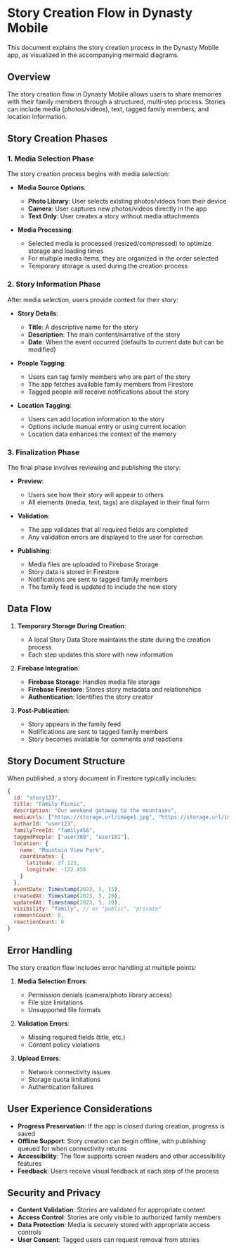 # Story Creation Flow in Dynasty Mobile

This document explains the story creation process in the Dynasty Mobile app, as visualized in the accompanying mermaid diagrams.

## Overview

The story creation flow in Dynasty Mobile allows users to share memories with their family members through a structured, multi-step process. Stories can include media (photos/videos), text, tagged family members, and location information.

## Story Creation Phases

### 1. Media Selection Phase

The story creation process begins with media selection:

- **Media Source Options**:

  - **Photo Library**: User selects existing photos/videos from their device
  - **Camera**: User captures new photos/videos directly in the app
  - **Text Only**: User creates a story without media attachments

- **Media Processing**:
  - Selected media is processed (resized/compressed) to optimize storage and loading times
  - For multiple media items, they are organized in the order selected
  - Temporary storage is used during the creation process

### 2. Story Information Phase

After media selection, users provide context for their story:

- **Story Details**:

  - **Title**: A descriptive name for the story
  - **Description**: The main content/narrative of the story
  - **Date**: When the event occurred (defaults to current date but can be modified)

- **People Tagging**:

  - Users can tag family members who are part of the story
  - The app fetches available family members from Firestore
  - Tagged people will receive notifications about the story

- **Location Tagging**:
  - Users can add location information to the story
  - Options include manual entry or using current location
  - Location data enhances the context of the memory

### 3. Finalization Phase

The final phase involves reviewing and publishing the story:

- **Preview**:

  - Users see how their story will appear to others
  - All elements (media, text, tags) are displayed in their final form

- **Validation**:

  - The app validates that all required fields are completed
  - Any validation errors are displayed to the user for correction

- **Publishing**:
  - Media files are uploaded to Firebase Storage
  - Story data is stored in Firestore
  - Notifications are sent to tagged family members
  - The family feed is updated to include the new story

## Data Flow

1. **Temporary Storage During Creation**:

   - A local Story Data Store maintains the state during the creation process
   - Each step updates this store with new information

2. **Firebase Integration**:

   - **Firebase Storage**: Handles media file storage
   - **Firebase Firestore**: Stores story metadata and relationships
   - **Authentication**: Identifies the story creator

3. **Post-Publication**:
   - Story appears in the family feed
   - Notifications are sent to tagged family members
   - Story becomes available for comments and reactions

## Story Document Structure

When published, a story document in Firestore typically includes:

```javascript
{
  id: "story123",
  title: "Family Picnic",
  description: "Our weekend getaway to the mountains",
  mediaUrls: ["https://storage.url/image1.jpg", "https://storage.url/image2.jpg"],
  authorId: "user123",
  familyTreeId: "family456",
  taggedPeople: ["user789", "user101"],
  location: {
    name: "Mountain View Park",
    coordinates: {
      latitude: 37.123,
      longitude: -122.456
    }
  },
  eventDate: Timestamp(2023, 5, 15),
  createdAt: Timestamp(2023, 5, 20),
  updatedAt: Timestamp(2023, 5, 20),
  visibility: "family", // or "public", "private"
  commentCount: 0,
  reactionCount: 0
}
```

## Error Handling

The story creation flow includes error handling at multiple points:

1. **Media Selection Errors**:

   - Permission denials (camera/photo library access)
   - File size limitations
   - Unsupported file formats

2. **Validation Errors**:

   - Missing required fields (title, etc.)
   - Content policy violations

3. **Upload Errors**:
   - Network connectivity issues
   - Storage quota limitations
   - Authentication failures

## User Experience Considerations

- **Progress Preservation**: If the app is closed during creation, progress is saved
- **Offline Support**: Story creation can begin offline, with publishing queued for when connectivity returns
- **Accessibility**: The flow supports screen readers and other accessibility features
- **Feedback**: Users receive visual feedback at each step of the process

## Security and Privacy

- **Content Validation**: Stories are validated for appropriate content
- **Access Control**: Stories are only visible to authorized family members
- **Data Protection**: Media is securely stored with appropriate access controls
- **User Consent**: Tagged users can request removal from stories
